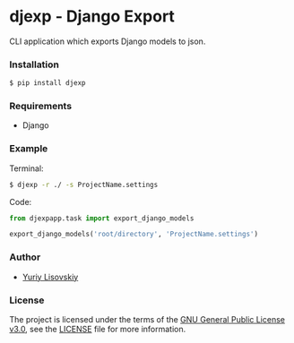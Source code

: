 # djexp - Django Export

CLI application which exports Django models to json.

### Installation
```bash
$ pip install djexp
```

### Requirements
- Django

### Example
Terminal:
```bash
$ djexp -r ./ -s ProjectName.settings
```

Code:
```python
from djexpapp.task import export_django_models

export_django_models('root/directory', 'ProjectName.settings')
```

### Author
* [Yuriy Lisovskiy](https://github.com/YuriyLisovskiy)

### License
The project is licensed under the terms of the [GNU General Public License v3.0](https://opensource.org/licenses/GPL-3.0), see the [LICENSE](LICENSE) file for more information.

